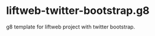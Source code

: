 liftweb-twitter-bootstrap.g8
============================

g8 template for liftweb project with twitter bootstrap.
